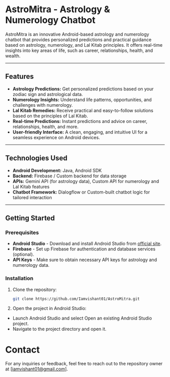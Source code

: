 # AstroMitra - Astrology & Numerology Chatbot

AstroMitra is an innovative Android-based astrology and numerology chatbot that provides personalized predictions and practical guidance based on astrology, numerology, and Lal Kitab principles. It offers real-time insights into key areas of life, such as career, relationships, health, and wealth.

---

## Features

- **Astrology Predictions:** Get personalized predictions based on your zodiac sign and astrological data.
- **Numerology Insights:** Understand life patterns, opportunities, and challenges with numerology.
- **Lal Kitab Remedies:** Receive practical and easy-to-follow solutions based on the principles of Lal Kitab.
- **Real-time Predictions:** Instant predictions and advice on career, relationships, health, and more.
- **User-friendly Interface:** A clean, engaging, and intuitive UI for a seamless experience on Android devices.

---

## Technologies Used

- **Android Development:** Java, Android SDK
- **Backend:** Firebase / Custom backend for data storage
- **APIs:** Gemini API (for astrology data), Custom API for numerology and Lal Kitab features
- **Chatbot Framework:** Dialogflow or Custom-built chatbot logic for tailored interaction

---

## Getting Started

### Prerequisites

- **Android Studio** - Download and install Android Studio from [official site](https://developer.android.com/studio).
- **Firebase** - Set up Firebase for authentication and database services (optional).
- **API Keys** - Make sure to obtain necessary API keys for astrology and numerology data.

### Installation

1. Clone the repository:
   ```bash
   git clone https://github.com/Iamvishant01/AstroMitra.git
2. Open the project in Android Studio:

- Launch Android Studio and select Open an existing Android Studio project.
- Navigate to the project directory and open it.

# Contact
For any inquiries or feedback, feel free to reach out to the repository owner at [iamvishant01@gmail.com].
